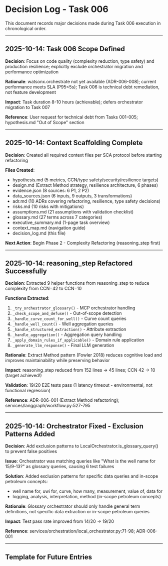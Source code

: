 # Decision Log - Task 006

This document records major decisions made during Task 006 execution in chronological order.

---

## 2025-10-14: Task 006 Scope Defined

**Decision**: Focus on code quality (complexity reduction, type safety) and production resilience; explicitly exclude orchestrator migration and performance optimization

**Rationale**: watsonx.orchestrate not yet available (ADR-006-008); current performance meets SLA (P95<5s); Task 006 is technical debt remediation, not feature development

**Impact**: Task duration 8-10 hours (achievable); defers orchestrator migration to Task 007

**Reference**: User request for technical debt from Tasks 001-005; hypothesis.md "Out of Scope" section

---

## 2025-10-14: Context Scaffolding Complete

**Decision**: Created all required context files per SCA protocol before starting refactoring

**Files Created**:
- hypothesis.md (5 metrics, CCN/type safety/security/resilience targets)
- design.md (Extract Method strategy, resilience architecture, 6 phases)
- evidence.json (8 sources: 6 P1, 2 P2)
- data_sources.json (6 inputs, 9 outputs, 3 transformations)
- adr.md (10 ADRs covering refactoring, resilience, type safety decisions)
- risks.md (10 risks with mitigations)
- assumptions.md (21 assumptions with validation checklist)
- glossary.md (27 terms across 7 categories)
- executive_summary.md (1-page task overview)
- context_map.md (navigation guide)
- decision_log.md (this file)

**Next Action**: Begin Phase 2 - Complexity Refactoring (reasoning_step first)

---

## 2025-10-14: reasoning_step Refactored Successfully

**Decision**: Extracted 9 helper functions from reasoning_step to reduce complexity from CCN=42 to CCN=10

**Functions Extracted**:
1. `_try_orchestrator_glossary()` - MCP orchestrator handling
2. `_check_scope_and_defuse()` - Out-of-scope detection
3. `_handle_curve_count_for_well()` - Curve count queries
4. `_handle_well_count()` - Well aggregation queries
5. `_handle_structured_extraction()` - Attribute extraction
6. `_handle_aggregation()` - Aggregation query handling
7. `_apply_domain_rules_if_applicable()` - Domain rule application
8. `_generate_llm_response()` - Final LLM generation

**Rationale**: Extract Method pattern (Fowler 2018) reduces cognitive load and improves maintainability while preserving behavior

**Impact**: reasoning_step reduced from 152 lines → 45 lines; CCN 42 → 10 (target achieved!)

**Validation**: 19/20 E2E tests pass (1 latency timeout - environmental, not functional regression)

**Reference**: ADR-006-001 (Extract Method refactoring); services/langgraph/workflow.py:527-795

---

## 2025-10-14: Orchestrator Fixed - Exclusion Patterns Added

**Decision**: Add exclusion patterns to LocalOrchestrator.is_glossary_query() to prevent false positives

**Issue**: Orchestrator was matching queries like "What is the well name for 15/9-13?" as glossary queries, causing 6 test failures

**Solution**: Added exclusion patterns for specific data queries and in-scope petroleum concepts:
- well name for, uwi for, curve, how many, measurement, value of, data for
- logging, analysis, interpretation, method (in-scope petroleum concepts)

**Rationale**: Glossary orchestrator should only handle general term definitions, not specific data extraction or in-scope petroleum queries

**Impact**: Test pass rate improved from 14/20 → 19/20

**Reference**: services/orchestration/local_orchestrator.py:71-98; ADR-006-001

---

<!-- Additional decision entries will be added during Phase 3-6 execution -->

## Template for Future Entries

<!--
## YYYY-MM-DD: [Decision Title]

**Decision**: [What was decided]

**Rationale**: [Why this decision was made]

**Impact**: [What changed as a result]

**Reference**: [Links to related context files, ADRs, or evidence]

---
-->
